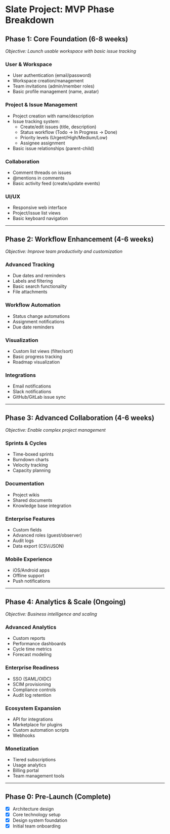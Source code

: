 # Slate Project: MVP Phase Breakdown

## Phase 1: Core Foundation (6-8 weeks)
*Objective: Launch usable workspace with basic issue tracking*

### User & Workspace
- User authentication (email/password)
- Workspace creation/management
- Team invitations (admin/member roles)
- Basic profile management (name, avatar)

### Project & Issue Management
- Project creation with name/description
- Issue tracking system:
  - Create/edit issues (title, description)
  - Status workflow (Todo → In Progress → Done)
  - Priority levels (Urgent/High/Medium/Low)
  - Assignee assignment
- Basic issue relationships (parent-child)

### Collaboration
- Comment threads on issues
- @mentions in comments
- Basic activity feed (create/update events)

### UI/UX
- Responsive web interface
- Project/issue list views
- Basic keyboard navigation

---

## Phase 2: Workflow Enhancement (4-6 weeks)
*Objective: Improve team productivity and customization*

### Advanced Tracking
- Due dates and reminders
- Labels and filtering
- Basic search functionality
- File attachments

### Workflow Automation
- Status change automations
- Assignment notifications
- Due date reminders

### Visualization
- Custom list views (filter/sort)
- Basic progress tracking
- Roadmap visualization

### Integrations
- Email notifications
- Slack notifications
- GitHub/GitLab issue sync

---

## Phase 3: Advanced Collaboration (4-6 weeks)
*Objective: Enable complex project management*

### Sprints & Cycles
- Time-boxed sprints
- Burndown charts
- Velocity tracking
- Capacity planning

### Documentation
- Project wikis
- Shared documents
- Knowledge base integration

### Enterprise Features
- Custom fields
- Advanced roles (guest/observer)
- Audit logs
- Data export (CSV/JSON)

### Mobile Experience
- iOS/Android apps
- Offline support
- Push notifications

---

## Phase 4: Analytics & Scale (Ongoing)
*Objective: Business intelligence and scaling*

### Advanced Analytics
- Custom reports
- Performance dashboards
- Cycle time metrics
- Forecast modeling

### Enterprise Readiness
- SSO (SAML/OIDC)
- SCIM provisioning
- Compliance controls
- Audit log retention

### Ecosystem Expansion
- API for integrations
- Marketplace for plugins
- Custom automation scripts
- Webhooks

### Monetization
- Tiered subscriptions
- Usage analytics
- Billing portal
- Team management tools

---

## Phase 0: Pre-Launch (Complete)
- [x] Architecture design
- [x] Core technology setup
- [x] Design system foundation
- [x] Initial team onboarding